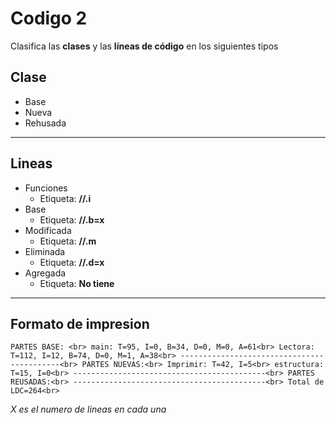 # Codigo 2

Clasifica las **clases** y las __líneas de código__ en los siguientes tipos
&nbsp;

## Clase ##
* Base
* Nueva
* Rehusada
- - - -
## Lineas ##
* Funciones
  * Etiqueta: **//.i**  
* Base
  * Etiqueta: **//.b=x**
* Modificada
  * Etiqueta: **//.m**
* Eliminada
  * Etiqueta: **//.d=x**
* Agregada
  * Etiqueta: **No tiene**
- - - -
## Formato de impresion ##
``
PARTES BASE: <br>
main: T=95, I=0, B=34, D=0, M=0, A=61<br>
Lectora: T=112, I=12, B=74, D=0, M=1, A=38<br>
-------------------------------------------<br>
PARTES NUEVAS:<br>
Imprimir: T=42, I=5<br>
estructura: T=15, I=0<br>
-------------------------------------------<br>
PARTES REUSADAS:<br>
-------------------------------------------<br>
Total de LDC=264<br>
``

*X es el numero de lineas en cada una*
